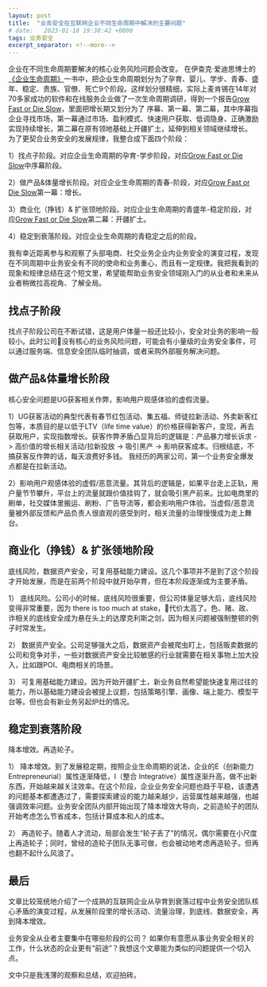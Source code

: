 ```yaml
---
layout: post
title:  "业务安全在互联网企业不同生命周期中解决的主要问题"
# date:   2023-01-18 19:38:42 +0800
tags: 业务安全
excerpt_separator: <!--more-->
---
```

企业在不同生命周期要解决的核心业务风险问题会改变。
在伊查克·爱迪思博士的[《企业生命周期》][企业生命周期]一书中，把企业生命周期划分为了孕育、婴儿、学步、青春、盛年、稳定、贵族、官僚、死亡9个阶段。这样划分很精细，实际上麦肯锡在14年对70多家成功的软件和在线服务企业做了一次生命周期调研，得到一个报告[Grow Fast or Die Slow]，里面把增长期又划分为了 序幕、第一幕、第二幕，其中序幕指企业寻找市场，第一幕通过市场、盈利模式、快速用户获取、低调隐身、正确激励实现持续增长，第二幕在原有领地基础上开疆扩土，延伸到相关领域继续增长。  <!--more--> 为了更契合业务安全的发展规律，我整合成下面四个阶段：  

1）找点子阶段。对应企业生命周期的孕育-学步阶段，对应[Grow Fast or Die Slow]中序幕阶段。

2）做产品&体量增长阶段。对应企业生命周期的青春-阶段，对应[Grow Fast or Die Slow]第一幕：增长。

3）商业化（挣钱）& 扩张领地阶段。对应企业生命周期的青盛年-稳定阶段，对应[Grow Fast or Die Slow]第二幕：开疆扩土。

4）稳定到衰落阶段。对应企业生命周期的青稳定之后的阶段。

我有幸近距离参与和观察了头部电商、社交业务企业内业务安全的演变过程，发现在不同周期中业务安全有不同的使命和业务重心，而且有一定规律。我把我看到的现象和规律总结在这个短文里，希望能帮助业务安全领域刚入门的从业者和未来从业者稍微拉高视角、了解全局。

## 找点子阶段
找点子阶段公司在不断试错，这是用户体量一般还比较小，安全对业务的影响一般较小。此时公司没有核心的业务风险问题，可能会有小量级的业务安全事件，可以通过服务端、信息安全团队临时抽调，或者采购外部服务解决问题。

## 做产品&体量增长阶段
核心安全问题是UG获客相关作弊，影响用户观感体验的虚假流量。


1）UG获客活动的典型代表有春节红包活动、集五福、师徒拉新活动、外卖新客红包等，本质目的是以低于LTV（life time value）的价格获得新客户，变现，再去获取用户，实现指数增长。获客作弊矛盾凸显背后的逻辑是：产品暴力增长诉求 -> 高价值的增长相关活动/拉新投放 -> 吸引黑产 -> 影响获客成本。归根结底，不搞获客反作弊的话，每天浪费好多钱。 我经历的两家公司，第一个业务安全爆发点都是在拉新活动。

2）影响用户观感体验的虚假/恶意流量。其背后的逻辑是，如果平台走上正轨，用户量节节攀升，平台上的流量就跟价值挂钩了，就会吸引黑产前来。比如电商里的刷单，社交媒体里搬运、刷粉、广告导流等，都会影响用户体验。当虚假/恶意流量被外部反馈和产品负责人很直观的感受到时，相关流量的治理慢慢成为走上舞台。

## 商业化（挣钱）& 扩张领地阶段
底线风险，数据资产安全，可复用基础能力建设。这几个事项并不是到了这个阶段才开始发展，而是在前两个阶段中就开始孕育，但在本阶段逐渐成为主要矛盾。

1） 底线风险。公司小的时候，底线风险很重要，但公司体量足够大后，底线风险变得非常重要，因为 there is too much at stake，代价太高了。色、赌、政、诈相关的底线安全成为悬在头上的达摩克利斯之剑，因为相关问题被强制整顿的例子时常发生。

2） 数据资产安全。公司足够强大之后，数据资产会被爬虫盯上，包括贩卖数据的公司和竞争对手，一些对数据资产安全比较敏感的行业就需要在相关事物上加大投入，比如跟POI、电商相关的场景。

3） 可复用基础能力建设。因为开始开疆扩土，新业务自然希望能快速复用过往的能力，所以基础能力建设会被提上议题，包括策略引擎、画像、端上能力、模型平台等。但也会有新业务另起炉灶的情况。

## 稳定到衰落阶段
降本增效。再造轮子。

1） 降本增效。到了发展稳定期，按照企业生命周期的说法，企业的E（创新能力 Entrepreneurial）属性逐渐降低，I（整合 Integrative）属性逐渐升高，做不出新东西，开始越来越关注效率。在这个阶段，企业业务安全问题也趋于平稳，该遭遇的问题基本都遭遇过了，需要探索建设的能力越来越少，运营属性越来越强，也越强调效率问题。业务安全团队内部开始出现了降本增效大导向，之前造轮子的团队开始考虑怎么节省成本，包括计算成本和人的成本。

2） 再造轮子。随着人才流动，局部会发生“轮子丢了”的情况，偶尔需要在小尺度上再造轮子；同时，曾经的造轮子团队无事可做，也会被动地考虑再造轮子。但再也翻不起什么风浪了。

## 最后
文章比较笼统地介绍了一个成熟的互联网企业从孕育到衰落过程中业务安全团队核心矛盾的演变过程，从发展阶段里的增长活动、流量治理，到底线、数据安全，再到降本增效。

业务安全从业者主要集中在哪些阶段的公司？
如果你有意愿从事业务安全相关的工作，什么状态的企业更有“前途”？我想这个文章能为类似的问题提供一个切入点。

文中只是我浅薄的观察和总结，欢迎拍砖。

[企业生命周期]: https://book.douban.com/subject/27155410/
[Grow Fast or Die Slow]: https://www.mckinsey.com/industries/technology-media-and-telecommunications/our-insights/grow-fast-or-die-slow
